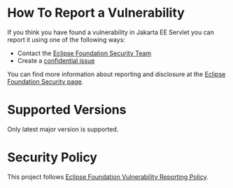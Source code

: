 # How To Report a Vulnerability

If you think you have found a vulnerability in Jakarta EE Servlet you can report it using one of the following ways:

* Contact the [Eclipse Foundation Security Team](mailto:security@eclipse-foundation.org)
* Create a [confidential issue](https://gitlab.eclipse.org/security/vulnerability-reports/-/issues/new?issuable_template=new_vulnerability)

You can find more information about reporting and disclosure at the [Eclipse Foundation Security page](https://www.eclipse.org/security/).

# Supported Versions

Only latest major version is supported.

# Security Policy

This project follows [Eclipse Foundation Vulnerability Reporting Policy](https://www.eclipse.org/security/policy/).
